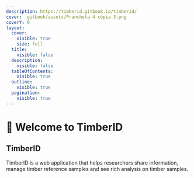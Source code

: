 ```yaml
---
description: https://timberid.gitbook.io/timberid/
cover: .gitbook/assets/Prancheta 4 cópia 3.png
coverY: 0
layout:
  cover:
    visible: true
    size: full
  title:
    visible: false
  description:
    visible: false
  tableOfContents:
    visible: true
  outline:
    visible: true
  pagination:
    visible: true
---
```


# 🌳 Welcome to TimberID

## TimberID

TimberID is a web application that helps researchers share information, manage timber reference samples and see rich analysis on timber samples.



